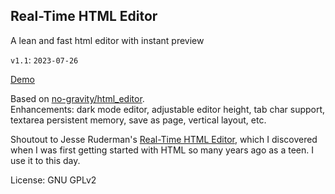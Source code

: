 ## Real-Time HTML Editor
A lean and fast html editor with instant preview

`v1.1`: `2023-07-26`

[Demo](https://aavi.xyz/proj/editor)

Based on [no-gravity/html_editor](https://github.com/no-gravity/html_editor).  
Enhancements: dark mode editor, adjustable editor height, tab char support, textarea persistent memory, save as page, vertical layout, etc.

Shoutout to Jesse Ruderman's [Real-Time HTML Editor](https://htmledit.squarefree.com/), which I discovered when I was first getting started with HTML so many years ago as a teen. I use it to this day. 

License: GNU GPLv2
